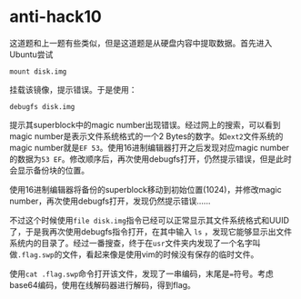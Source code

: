 # anti-hack10
这道题和上一题有些类似，但是这道题是从硬盘内容中提取数据。首先进入Ubuntu尝试
```
mount disk.img
```
挂载该镜像，提示错误。于是使用：
```
debugfs disk.img
```
提示其superblock中的magic number出现错误。经过网上的搜索，可以看到magic number是表示文件系统格式的一个2 Bytes的数字。如`ext2`文件系统的magic number就是`EF 53`。使用16进制编辑器打开之后发现对应magic number的数据为`53 EF`。修改顺序后，再次使用debugfs打开，仍然提示错误，但是此时会显示备份块的位置。

使用16进制编辑器将备份的superblock移动到初始位置(1024)，并修改magic number，再次使用debugfs打开，发现仍然提示错误......

不过这个时候使用`file disk.img`指令已经可以正常显示其文件系统格式和UUID了，于是我再次使用debugfs指令打开，在其中输入 `ls` ，发现它能够显示出文件系统内的目录了。经过一番搜查，终于在`usr`文件夹内发现了一个名字叫做`.flag.swp`的文件，看起来像是使用vim的时候没有保存的临时文件。

使用`cat .flag.swp`命令打开该文件，发现了一串编码，末尾是`=`符号。考虑base64编码，使用在线解码器进行解码，得到flag。